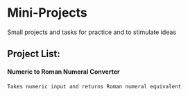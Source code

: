 # Mini-Projects
Small projects and tasks for practice and to stimulate ideas

## Project List:
 #### Numeric to Roman Numeral Converter
    Takes numeric input and returns Roman numeral equivalent
